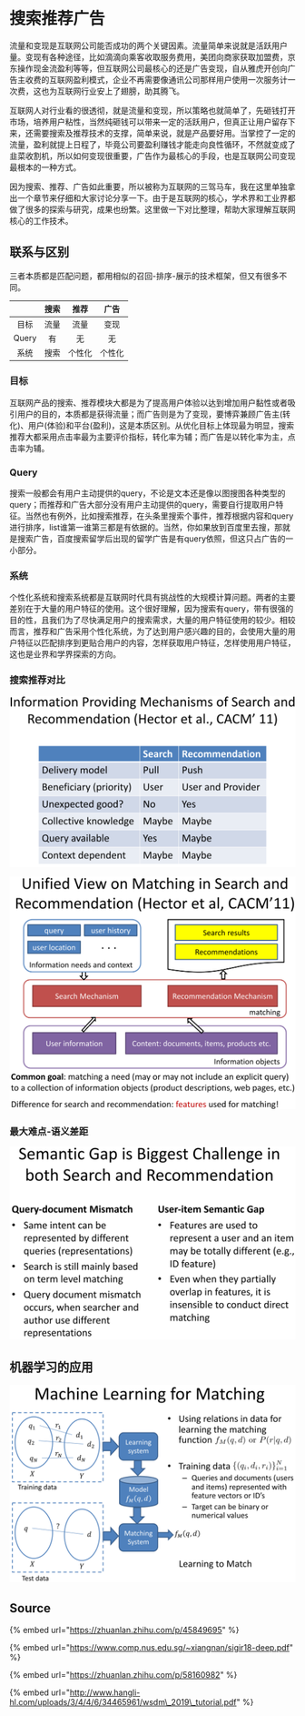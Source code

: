 # 搜索推荐广告

流量和变现是互联网公司能否成功的两个关键因素。流量简单来说就是活跃用户量。变现有各种途径，比如滴滴向乘客收取服务费用，美团向商家获取加盟费，京东操作现金流盈利等等，但互联网公司最核心的还是广告变现，自从雅虎开创向广告主收费的互联网盈利模式，企业不再需要像通讯公司那样用户使用一次服务计一次费，这也为互联网行业安上了翅膀，助其腾飞。

互联网人对行业看的很透彻，就是流量和变现，所以策略也就简单了，先砸钱打开市场，培养用户粘性，当然纯砸钱可以带来一定的活跃用户，但真正让用户留存下来，还需要搜索及推荐技术的支撑，简单来说，就是产品要好用。当掌控了一定的流量，盈利就提上日程了，毕竟公司要盈利赚钱才能走向良性循环，不然就变成了韭菜收割机，所以如何变现很重要，广告作为最核心的手段，也是互联网公司变现最根本的一种方式。

因为搜索、推荐、广告如此重要，所以被称为互联网的三驾马车，我在这里单独拿出一个章节来仔细和大家讨论分享一下。由于是互联网的核心，学术界和工业界都做了很多的探索与研究，成果也纷繁。这里做一下对比整理，帮助大家理解互联网核心的工作技术。

## 联系与区别

三者本质都是匹配问题，都用相似的召回-排序-展示的技术框架，但又有很多不同。

|  | 搜索 | 推荐 | 广告 |
| :---: | :---: | :---: | :---: |
| 目标 | 流量 | 流量 | 变现 |
| Query | 有 | 无 | 无 |
| 系统 | 搜索 | 个性化 | 个性化 |

### 目标

互联网产品的搜索、推荐模块大都是为了提高用户体验以达到增加用户黏性或者吸引用户的目的，本质都是获得流量；而广告则是为了变现，要博弈兼顾广告主\(转化\)、用户\(体验\)和平台\(盈利\)，这是本质区别。从优化目标上体现最为明显，搜索推荐大都采用点击率最为主要评价指标，转化率为辅；而广告是以转化率为主，点击率为辅。

### Query

搜索一般都会有用户主动提供的query，不论是文本还是像以图搜图各种类型的query；而推荐和广告大部分没有用户主动提供的query，需要自行提取用户特征。当然也有例外，比如搜索推荐，在头条里搜索个事件，推荐根据内容和query进行排序，list谁第一谁第三都是有依据的。当然，你如果放到百度里去搜，那就是搜索广告，百度搜索留学后出现的留学广告是有query依照，但这只占广告的一小部分。

### 系统

个性化系统和搜索系统都是互联网时代具有挑战性的大规模计算问题。两者的主要差别在于大量的用户特征的使用。这个很好理解，因为搜索有query，带有很强的目的性，且我们为了尽快满足用户的搜索需求，大量的用户特征使用的较少。相较而言，推荐和广告采用个性化系统，为了达到用户感兴趣的目的，会使用大量的用户特征以匹配排序到更贴合用户的内容，怎样获取用户特征，怎样使用用户特征，这也是业界和学界探索的方向。

### 搜索推荐对比

![](../../.gitbook/assets/screenshot-from-2019-04-05-10-28-26.png)

![](../../.gitbook/assets/screenshot-from-2019-04-05-10-29-20.png)

### 最大难点-语义差距

![](../../.gitbook/assets/screenshot-from-2019-04-05-10-30-07.png)

## 机器学习的应用

![](../../.gitbook/assets/screenshot-from-2019-04-05-10-32-11.png)

## Source

{% embed url="https://zhuanlan.zhihu.com/p/45849695" %}

{% embed url="https://www.comp.nus.edu.sg/~xiangnan/sigir18-deep.pdf" %}

{% embed url="https://zhuanlan.zhihu.com/p/58160982" %}

{% embed url="http://www.hangli-hl.com/uploads/3/4/4/6/34465961/wsdm\_2019\_tutorial.pdf" %}





